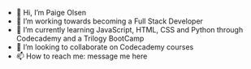 - 👋 Hi, I’m Paige Olsen
- 👀 I’m working towards becoming a Full Stack Developer  
- 🌱 I’m currently learning JavaScript, HTML, CSS and Python through Codecademy and a Trilogy BootCamp
- 💞️ I’m looking to collaborate on Codecademy courses
- 📫 How to reach me: message me here

<!---
FemBot9000/FemBot9000 is a ✨ special ✨ repository because its `README.md` (this file) appears on your GitHub profile.
You can click the Preview link to take a look at your changes.
--->
